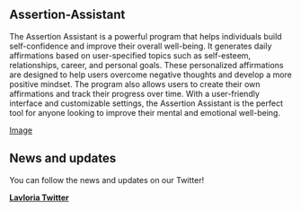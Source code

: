 ## **Assertion-Assistant**
The Assertion Assistant is a powerful program that helps individuals build self-confidence and improve their overall well-being. It generates daily affirmations based on user-specified topics such as self-esteem, relationships, career, and personal goals. These personalized affirmations are designed to help users overcome negative thoughts and develop a more positive mindset. The program also allows users to create their own affirmations and track their progress over time. With a user-friendly interface and customizable settings, the Assertion Assistant is the perfect tool for anyone looking to improve their mental and emotional well-being.

[Image](https://i.imgur.com/wzLi2uN.png)

## News and updates
You can follow the news and updates on our Twitter!

[**Lavloria Twitter**](https://twitter.com/lavloria)
